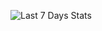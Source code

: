 ![Last 7 Days Stats](https://github-readme-stats.vercel.app/api/wakatime?username=vihanvt&custom_title=Last%207%20Days%20Stats&range=last_7_days&theme=dark)
